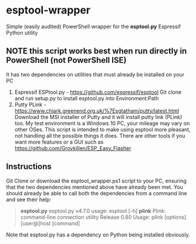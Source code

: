 # esptool-wrapper
Simple (easily audited) PowerShell wrapper for the **esptool.py** Espressif Python utility

## NOTE this script works best when run directly in PowerShell (not PowerShell ISE)
It has two dependencies on utilities that must already be installed on your PC
1. Espressif ESPtool.py - https://github.com/espressif/esptool
Git clone and run setup.py to install esptool.py into Environment:Path
2. Putty PLink - https://www.chiark.greenend.org.uk/%7Esgtatham/putty/latest.html
Download the MSI installer of Putty and it will install putty link (PLink) too.
My test environment is a Windows 10 PC, your mileage may vary on other OSes.
This script is intended to make using esptool more pleasant, not handling all the
possible things it does. There are other tools if you want more features or a GUI
such as https://github.com/Grovkillen/ESP_Easy_Flasher

## Instructions
Git Clone or download the esptool_wrapper.ps1 script to your PC, ensuring that the two
dependencies mentioned above have already been met. You should already be able to call
both the dependencies from a command line and see their help:

> **esptool.py**
esptool.py v4.7.0
usage: esptool [-h] <etc>
> **plink**
Plink: command-line connection utility
Release 0.80
Usage: plink [options] [user@]host [command] <etc>

Note that esptool.py has a dependency on Python being installed obviously.
